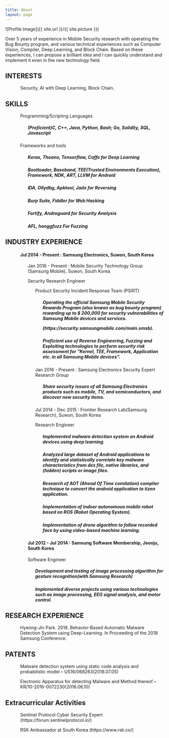 ```yaml
---
title: About
layout: page
---
```

![Profile Image]({{ site.url }}/{{ site.picture }})

<p>Over 5 years of experience in Mobile Security research with operating the Bug Bounty program, and various technical experiences such as Computer Vision, Compiler, Deep Learning, and Block Chain. Based on these experiences, I can propose a brilliant idea and I can quickly understand and implement it even in the new technology field.</p>

<h2>INTERESTS</h2>

<ul class="interests-list">
	<ol>Security, AI with Deep Learning, Block Chain.</ol>
</ul>

<h2>SKILLS</h2>

<ul class="skill-list">
	<ol>Programming/Scripting Languages
		<ol><h5>(Proficient)C, C++, Java,    Python, Bash; Go, Solidity, SQL, Javascript</h5></ol>
	</ol>
	<ol>Frameworks and tools
		<ol> 
			<p><h5>Keras, Theano, Tensorflow, Caffe for Deep Learning</h5> </p>
			<p><h5> Bootloader, Baseband, TEE(Trusted Environments Execution), Framework, NDK, ART, LLVM for Android </h5></p>
			<p><h5> IDA, Ollydbg, Apktool, Jadx for Reversing</h5></p>
			<p><h5> Burp Suite, Fiddler for Web Hacking </h5></p>
			<p><h5> Fortify, Androguard for Security Analysis </h5></p>
			<p><h5> AFL, honggfuzz For Fuzzing</h5> </p>
		</ol>
	</ol>
</ul>



<h2>INDUSTRY EXPERIENCE</h2>

<ul class="industry-list">
	<ol><h4>Jul 2014 - Present : Samsung Electronics, Suwon, South Korea</h4>
			<ol>Jan 2016 - Present : Mobile Security Technology Group (Samsung Mobile), Suwon, South Korea	  
				<p>Security Research Engineer</p>
				<ol>Product Security Incident Response Team (PSIRT)
					<ol><h5>Operating the official Samsung Mobile Security Rewards Program (also knwon as bug bounty program) rewarding up to $ 200,000 for security vulnerabilities of Samsung Mobile devices and services.
						<p>(https://security.samsungmobile.com/main.smsb).<p></h5>
					</ol>
					<ol><h5>Proficient use of Reverse Engineering, Fuzzing and Exploiting technologies to perform security risk assessment for "Kernel, TEE, Framework, Application etc. in all Samsung Mobile devices".
					</h5></ol>
				</ol>
			<ol>Jan 2016 - Present : Samsung Electronics Security Expert Research Group
				<ol><h5>Share security issues of all Samsung Electronics products such as mobile, TV, and semiconductors, and discover new security items.</h5></ol>
			</ol>
			<ol>Jul 2014 - Dec 2015 : Frontier Research Lab(Samsung Research), Suwon, South Korea
			<p>Research Engineer</p>
				<ol>
					<p><h5>Implemented malware detection system on Android devices using deep learning.</h5></p>
					<p><h5>Analyzed large dataset of Android applications to identify and statistically correlate key malware characteristics from dex file, native libraries, and (hidden) scripts or image files.</h5></p>
					<p><h5>Research of AOT (Ahead Of Time comilation) complier technique to convert the android application to tizen application.</h5></p>
					<p><h5>Implementation of indoor autonomous mobile robot based on ROS (Robot Operating System).</h5></p>
					<p><h5>Implementation of drone algorithm to follow recorded face by using video-based machine learning.</h5></p>
				</ol>
			</ol>
		</ol>
	<ol><h4>Jul 2012 - Jul 2014 : Samsung Software Membership, Jeonju, South Korea</h4>
		<p>Software Engineer</p>
		<ol><h5>Development and testing of image processing algorithm for gesture recognition(with Samsung Research)</h5></ol>
		<ol><h5>Implemented diverse projects using various technologies such as image processing, EEG signal analysis, and motor control.</h5></ol>
	</ol>
</ul>


<h2>RESEARCH EXPERIENCE</h2>

<ul class="research-list">
	<ol>Hyeong-Jin Park. 2018. Behavior-Based Automatic Malware Detection System using Deep-Learning. In Proceeding of the 2018 Samsung Conference.</ol>
</ul>

<h2>PATENTS</h2>

<ul class="patents-list">
	<ol>Malware detection system using static code analysis and probabilistic model – US16/068263(2018.07.05)</ol>
	<ol>Electronic Apparatus for detecting Malware and Method thereof – KR/10-2016-0072230(2016.06.10)</ol>
</ul>

<h2>Extracurricular Activities</h2>

<ul class="extracurricular-list">
	<ol>Sentinel Protocol Cyber Security Expert (https://forum.sentinelprotocol.io/) </ol>
	<ol>RSK Ambassador at South Korea (https://www.rsk.co/)</ol>
</ul>
